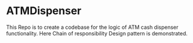 # ATMDispenser
This Repo is to create a codebase for the logic of ATM cash dispenser functionality.
Here Chain of responsibility Design pattern is demonstrated.
